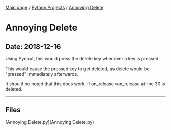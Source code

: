 [Main page](/) / [Python Projects](/python) / [Annoying Delete](/python/2018-12-16_Annoying_Delete)

# Annoying Delete

## Date: 2018-12-16

Using Pynput, this would press the delete key whenever a key is pressed.

This would cause the pressed key to get deleted, as delete would be "pressed" immediately afterwards.

It should be noted that this does work, if on_release=on_release at line 30 is deleted.

-----

## Files

[Annoying Delete.py](Annoying Delete.py)